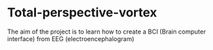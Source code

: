 # Total-perspective-vortex
The aim of the project is to learn how to create a BCI  (Brain computer interface) from
EEG (electroencephalogram)
